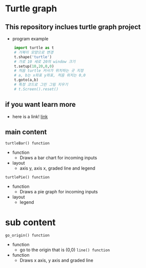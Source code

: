 # Turtle graph

## This repository inclues turtle graph project

+ program example

```python
    import turtle as t
    # 거북이 모양으로 변경
    t.shape('turtle')
    # 가로 10 세로 20의 window 크기
    t.setup(10,20,0,0)
    # 처음 turtle 커서가 위치하는 곳 지정 
    # a, b는 x좌표 y좌표, 처음 위치는 0,0
    t.goto(a,b)
    # 특정 코드로 그린 그림 지우기
    # t.Screen().reset()

```

## if you want learn more
+ here is a link!
[link](https://youtu.be/JHAcgz4XUK0)

## main content
`turtleBar() function`
+ function
    + Draws a bar chart for incoming inputs
+ layout 
    + axis y, axis x, graded line and legend

`turtlePie() function`
+ function
    + Draws a pie graph for incoming inputs
+ layout
    + legend

# sub content
`go_origin() function`
+ function
    + go to the origin that is (0,0)
`line() function`
+ function
    + Draws x axis, y axis and graded line